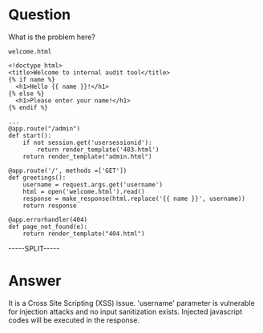 # Question
 
What is the problem here?
 
```
welcome.html

<!doctype html>
<title>Welcome to internal audit tool</title>
{% if name %}
  <h1>Hello {{ name }}!</h1>
{% else %}
  <h1>Please enter your name!</h1>
{% endif %}

...
@app.route("/admin")
def start():
    if not session.get('usersessionid'):
        return render_template('403.html')
    return render_template("admin.html")

@app.route('/', methods =['GET'])
def greetings():
    username = request.args.get('username')
    html = open('welcome.html').read()
    response = make_response(html.replace('{{ name }}', username))
    return response

@app.errorhandler(404)
def page_not_found(e):
    return render_template("404.html")
```
 
-----SPLIT-----
 
# Answer

It is a Cross Site Scripting (XSS) issue. 'username' parameter is vulnerable for injection attacks and no input sanitization exists. Injected javascript codes will be executed in the response.
